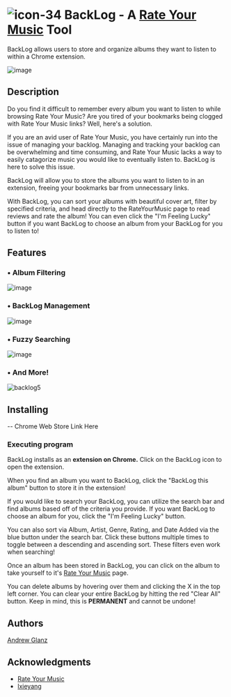# ![icon-34](https://github.com/andrewglanzzz/BackLog/assets/60935069/84f7f47f-fbc2-4455-884f-8add78009d9a) BackLog - A [Rate Your Music](https://rateyourmusic.com/) Tool 


BackLog allows users to store and organize albums they want to listen to within a Chrome extension.

![image](https://github.com/andrewglanzzz/BackLog/assets/60935069/497610aa-f78c-4fdd-95de-29b1de4eb745)

## Description

Do you find it difficult to remember every album you want to listen to while browsing Rate Your Music? Are you tired of your bookmarks being clogged with Rate Your Music links? Well, here's a solution.

If you are an avid user of Rate Your Music, you have certainly run into the issue of managing your backlog. Managing and tracking your backlog can be overwhelming and time consuming, and Rate Your Music lacks a way to easily catagorize music you would like to eventually listen to. BackLog is here to solve this issue.

BackLog will allow you to store the albums you want to listen to in an extension, freeing your bookmarks bar from unnecessary links. 

With BackLog, you can sort your albums with beautiful cover art, filter by specified criteria, and head directly to the RateYourMusic page to read reviews and rate the album! You can even click the "I'm Feeling Lucky" button if you want BackLog to choose an album from your BackLog for you to listen to!

## Features

### • Album Filtering  
![image](https://github.com/andrewglanzzz/BackLog/assets/60935069/64c71393-e32e-47aa-a4a2-6079abcc1b16)

### • BackLog Management
![image](https://github.com/andrewglanzzz/BackLog/assets/60935069/60fbc781-ea49-4d9d-be4b-cea41927cc84)

### • Fuzzy Searching  
![image](https://github.com/andrewglanzzz/BackLog/assets/60935069/3f9a996c-dfc3-4079-b39b-8be209a90b53)

### • And More!
![backlog5](https://github.com/andrewglanzzz/BackLog/assets/60935069/686eb2b5-b141-4865-926e-f3a158f514f4)

## Installing

-- Chrome Web Store Link Here

### Executing program

BackLog installs as an **extension on Chrome.** Click on the BackLog icon to open the extension.  

When you find an album you want to BackLog, click the "BackLog this album" button to store it in the extension!  

If you would like to search your BackLog, you can utilize the search bar and find albums based off of the criteria you provide. If you want BackLog to choose an album for you, click the "I'm Feeling Lucky" button.

You can also sort via Album, Artist, Genre, Rating, and Date Added via the blue button under the search bar. Click these buttons multiple times to toggle between a descending and ascending sort. These filters even work when searching!

Once an album has been stored in BackLog, you can click on the album to take yourself to it's [Rate Your Music](https://rateyourmusic.com/) page.  

You can delete albums by hovering over them and clicking the X in the top left corner. You can clear your entire BackLog by hitting the red "Clear All" button. Keep in mind, this is **PERMANENT** and cannot be undone!

## Authors

[Andrew Glanz](https://github.com/andrewglanzzz)

## Acknowledgments

- [Rate Your Music](https://rateyourmusic.com/)
- [lxieyang](https://github.com/lxieyang/chrome-extension-boilerplate-react)
